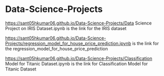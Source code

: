 # Data-Science-Projects


https://sant05hkumar06.github.io/Data-Science-Projects/Data Science Project on IRIS Dataset.ipynb is the link for the IRIS dataset


https://sant05hkumar06.github.io/Data-Science-Projects/regression_model_for_house_price_prediction.ipynb is the link for the regression_model_for_house_price_prediction


https://sant05hkumar06.github.io/Data-Science-Projects/Classification Model for Titanic Dataset.ipynb is the link for Classification Model for Titanic Dataset
